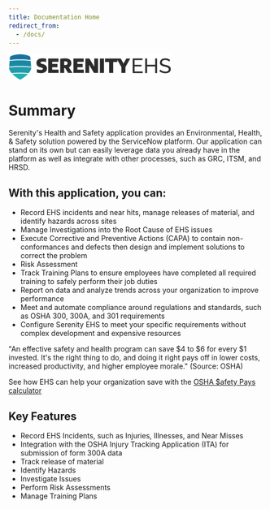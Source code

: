 ```yaml
---
title: Documentation Home
redirect_from:
  - /docs/
---
```

![Serenity EHS Logo](/images/serenity_ehs_color_grey_trans_320x52.png)

# Summary
Serenity's Health and Safety application provides an Environmental, Health, & Safety solution powered by the ServiceNow platform. Our application can stand on its own but can easily leverage data you already have in the platform as well as integrate with other processes, such as GRC, ITSM, and HRSD.

## With this application, you can:

- Record EHS incidents and near hits, manage releases of material, and identify hazards across sites
- Manage Investigations into the Root Cause of EHS issues
- Execute Corrective and Preventive Actions (CAPA) to contain non-conformances and defects then design and implement solutions to correct the problem
- Risk Assessment
- Track Training Plans to ensure employees have completed all required training to safely perform their job duties
- Report on data and analyze trends across your organization to improve performance
- Meet and automate compliance around regulations and standards, such as OSHA 300, 300A, and 301 requirements
- Configure Serenity EHS to meet your specific requirements without complex development and expensive resources

"An effective safety and health program can save $4 to $6 for every $1 invested. It's the right thing to do, and doing it right pays off in lower costs, increased productivity, and higher employee morale." (Source: OSHA)

See how EHS can help your organization save with the [OSHA $afety Pays calculator](https://www.osha.gov/safetypays/)

## Key Features

- Record EHS Incidents, such as Injuries, Illnesses, and Near Misses
- Integration with the OSHA Injury Tracking Application (ITA) for submission of form 300A data
- Track release of material
- Identify Hazards
- Investigate Issues
- Perform Risk Assessments
- Manage Training Plans